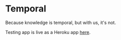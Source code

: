 # Temporal
Because knowledge is temporal, but with us, it's not.

Testing app is live as a Heroku app [here](http://temporal-testing.herokuapp.com/).
